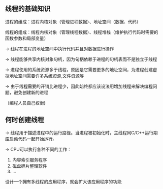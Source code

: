 ## 线程的基础知识

进程的组成：进程内核对象（管理进程数据）、地址空间（数据、代码）

线程的组成：线程内核对象（管理线程数据）、线程堆栈（维护执行代码时需要的函数参数和局部变量）



->	线程在进程的地址空间中执行代码并且对数据进行操作

->	线程能够共享内核对象句柄，因为句柄依赖于进程的句柄表而不是独立于线程

->	进程使用的系统资源多于线程，原因是它需要更多的地址空间，为进程创建虚拟地址空间需要许多系统资源,文件资源等

->	由于线程需要的开销比进程少，因此始终都应该设法用增加线程来解决编程问题，避免创建新的进程

（编程人员自己权衡)



## 何时创建线程

->	线程用于描述进程中的运行路径。当进程被初始化时，主线程同C/C++运行期库启动代码一起开始运行。

->	CPU可以执行各种不同的工作：

1. 内容索引服务程序
2. 磁盘碎片整理软件
3. ...

设计一个拥有多线程的应用程序，就会扩大该应用程序的功能